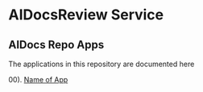 # AIDocsReview Service

## AIDocs Repo Apps   

The applications in this repository are documented here 

00). [Name of App](/appinfo/d00_name-of-app/d00-01_description.md.md)  